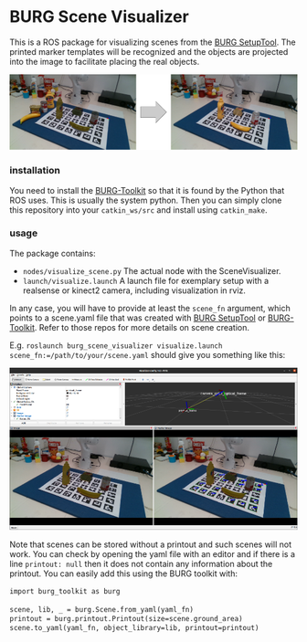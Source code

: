 # BURG Scene Visualizer

This is a ROS package for visualizing scenes from the [BURG SetupTool](https://github.com/markus-suchi/burg-setuptool).
The printed marker templates will be recognized and the objects are projected
into the image to facilitate placing the real objects.

![setup an example scene](assets/setup_scene.png)

### installation

You need to install the [BURG-Toolkit](https://github.com/mrudorfer/burg-toolkit) so that it is found by the Python 
that ROS uses. This is usually the system python.
Then you can simply clone this repository into your `catkin_ws/src` and install 
using `catkin_make`.

### usage

The package contains:
- `nodes/visualize_scene.py` The actual node with the SceneVisualizer.
- `launch/visualize.launch` A launch file for exemplary setup with a realsense or kinect2 camera,
    including visualization in rviz.

In any case, you will have to provide at least the `scene_fn` argument, which points to
a scene.yaml file that was created with
[BURG SetupTool](https://github.com/markus-suchi/burg-setuptool)
or 
[BURG-Toolkit](https://github.com/mrudorfer/burg-toolkit).
Refer to those repos for more details on scene creation.

E.g. `roslaunch burg_scene_visualizer visualize.launch scene_fn:=/path/to/your/scene.yaml` 
should give you something like this:

![rviz example](assets/rviz_example.png)


Note that scenes can be stored without a printout and such scenes will not work. You can check
by opening the yaml file with an editor and if there is a line `printout: null` then it does not contain any
information about the printout. You can easily add this using the BURG toolkit with:

```
import burg_toolkit as burg

scene, lib, _ = burg.Scene.from_yaml(yaml_fn)
printout = burg.printout.Printout(size=scene.ground_area)
scene.to_yaml(yaml_fn, object_library=lib, printout=printout)
```
